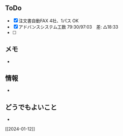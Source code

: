 ## ToDo
- [x] 注文書自動FAX 4社、1パス OK
- [x] アドバンスシステム工数 79:30/97:03　差: △18:33
- [ ] 


## メモ
- 


## 情報
- 


## どうでもよいこと
- 


[[2024-01-12]]

